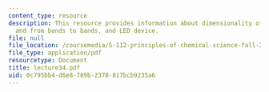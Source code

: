 ```yaml
---
content_type: resource
description: This resource provides information about dimensionality of materials,
  and from bonds to bands, and LED device.
file: null
file_location: /coursemedia/5-112-principles-of-chemical-science-fall-2005/0c795bb4d6e8789b2378817bcb9235a6_lecture34.pdf
file_type: application/pdf
resourcetype: Document
title: lecture34.pdf
uid: 0c795bb4-d6e8-789b-2378-817bcb9235a6
---
```

